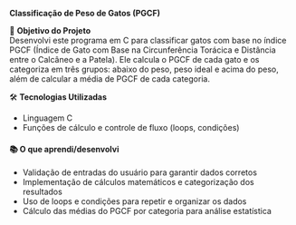 **Classificação de Peso de Gatos (PGCF)**

📌 **Objetivo do Projeto**  
Desenvolvi este programa em C para classificar gatos com base no índice PGCF (Índice de Gato com Base na Circunferência Torácica e Distância entre o Calcâneo e a Patela). Ele calcula o PGCF de cada gato e os categoriza em três grupos: abaixo do peso, peso ideal e acima do peso, além de calcular a média de PGCF de cada categoria.

🛠 **Tecnologias Utilizadas**  
- Linguagem C  
- Funções de cálculo e controle de fluxo (loops, condições)

#### 📚 **O que aprendi/desenvolvi**  
- Validação de entradas do usuário para garantir dados corretos  
- Implementação de cálculos matemáticos e categorização dos resultados  
- Uso de loops e condições para repetir e organizar os dados  
- Cálculo das médias do PGCF por categoria para análise estatística
